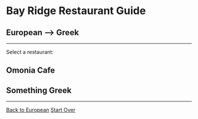 # Bay Ridge Restaurant Guide
## European --> Greek
---
Select a restaurant:
## Omonia Cafe
## Something Greek
---
[Back to European](european.md)
[Start Over](../home.md)

